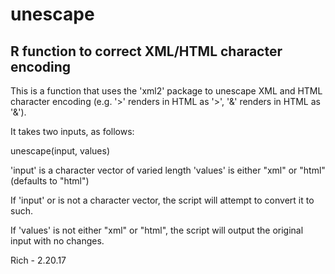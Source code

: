 # unescape
## R function to correct XML/HTML character encoding

This is a function that uses the 'xml2' package to unescape XML and HTML character encoding (e.g. '&gt;' renders in HTML as '>', '&amp;' renders in HTML as '&').

It takes two inputs, as follows:

unescape(input, values)

'input' is a character vector of varied length
'values' is either "xml" or "html" (defaults to "html")

If 'input' or is not a character vector, the script will attempt to convert it to such.

If 'values' is not either "xml" or "html", the script will output the original input with no changes.



Rich - 2.20.17
